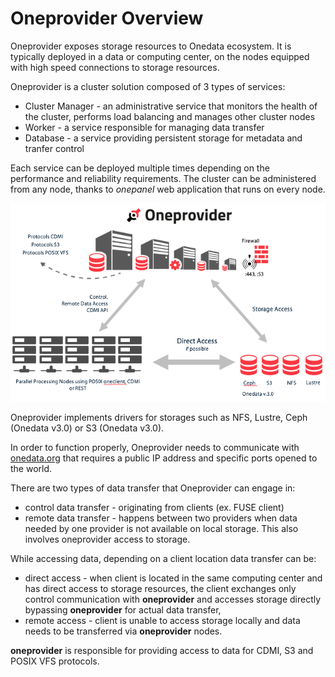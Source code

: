 # Oneprovider Overview


Oneprovider exposes storage resources to Onedata ecosystem. It is typically deployed in a data or computing center, on the nodes equipped with high speed connections to storage resources.

Oneprovider is a cluster solution composed of 3 types of services:
* Cluster Manager - an administrative service that monitors the health of the cluster, performs load balancing and manages other cluster nodes
* Worker - a service responsible for managing data transfer
* Database - a service providing persistent storage for metadata and tranfer control

Each service can be deployed multiple times depending on the performance and reliability requirements. The cluster can be administered from any node, thanks to *onepanel* web application that runs on every node.

<p align="center">
<img src="img/admin/oneprovider_slide.png">
</p>

Oneprovider implements drivers for storages such as NFS, Lustre, Ceph (Onedata v3.0) or S3 (Onedata v3.0).

In order to function properly, Oneprovider needs to communicate with [onedata.org](www.onedata.org) that requires a public IP address and specific ports opened to the world.

There are two types of data transfer that Oneprovider can engage in:
* control data transfer - originating from clients (ex. FUSE client)
* remote data transfer - happens between two providers when data needed by one provider is not available on local storage. This also involves oneprovider access to storage.

While accessing data, depending on a client location data transfer can be:
* direct access - when client is located in the same computing center and has direct access to storage resources, the client exchanges only control communication with **oneprovider** and accesses storage directly bypassing **oneprovider** for actual data transfer,
* remote access - client is unable to access storage locally and data needs to be transferred via **oneprovider** nodes.

**oneprovider** is responsible for providing access to data for CDMI, S3 and POSIX VFS protocols.

